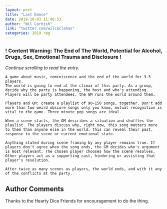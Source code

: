 ```yaml
---
layout: post
title: "Last Dance"
date: 2019-10-03 11:46:53
author: "Wil Cornish"
link: "twitter.com/wilcoclahas"
categories: 2019 rpg
---
```

<div id="warning"><div id="content"><h3><strong>! Content Warning: The End of The World, Potential for Alcohol, Drugs, Sex, Emotional Trauma and Disclosure !</strong></h3><i>Continue scrolling to read the entry.</i></div></div>
 
```
A game about music, reminiscence and the end of the world for 3-5 players.
The world is going to end at the climax of this party. As a group, decide why the party is happening, the host and who's attending. Players will be party attendees, the GM runs the world around them. 

Players and GM: create a playlist of 90-150 songs, together. Don't add more than two weird obscure songs only you know, mutual recognition is vital to the game. Three minute pop songs are ideal. 

When a scene starts, the GM describes a situation and shuffles the playlist. The players discuss why, right now, this song matters more to them than anyone else in the world. This can reveal their past, response to the scene or current emotional state.

Anything stated during scene framing by any player remains true. If players don't agree when the song ends, the GM decides who's argument is most relevant. The chosen player chooses how the scene resolves. Other players act as a supporting cast, hindering or assisting that player's resolution. 

After twice as many scenes as players, the world ends, and with it any of the conflicts at the party.
```
## Author Comments
Thanks to the Hearty Dice Friends for encouragement to do the thing. 
